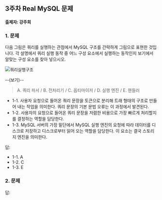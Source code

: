 ## 3주차 Real MySQL 문제
#### 출제자: 강주희

### 1. 문제
다음 그림은 쿼리를 실행하는 관점에서 MySQL 구조를 간략하게 그림으로 표현한 것입니다.
각 설명에서 쿼리 실행 동작 중 어느 구성 요소에서 실행하는 동작인지 보기에서 알맞는 구성 요소를 찾아 넣으시오.

![쿼리실행구조](https://github.com/KangJuHui/MySQL_8.0_study/assets/40019739/0e78c62f-ae09-4394-bb57-4c57f3157a7e)

--(보기)--
> A. 쿼리 파서 / 
> B. 전처리기 / 
> C. 옵티마이저 / 
> D. 실행 엔진 / 
> E. 핸들러

- 1-1. 사용자 요청으로 들어온 쿼리 문장을 토큰으로 분리해 트래 형태의 구조로 만들어 내는 작업을 의미한다. 쿼리 문장의 기본 문법 오류는 이 과정에서 발견된다.
- 1-2. 사용자의 요청으로 들어온 쿼리 문장을 저렴한 비용으로 가장 빠르게 처리할지를 결정하는 역할을 담당한다.
- 1-3. MySQL 서버의 가장 밑단에서 MySQL 실행 엔진의 요청에 따라 데이터를 디스크로 저장하고 디스크로부터 읽어 오는 역할을 담당한다. 이 요소는 결국 스토리지 엔진을 의미한다.

답:
- 1-1. A
- 1-2. C
- 1-3. E


### 2. 문제

답:
